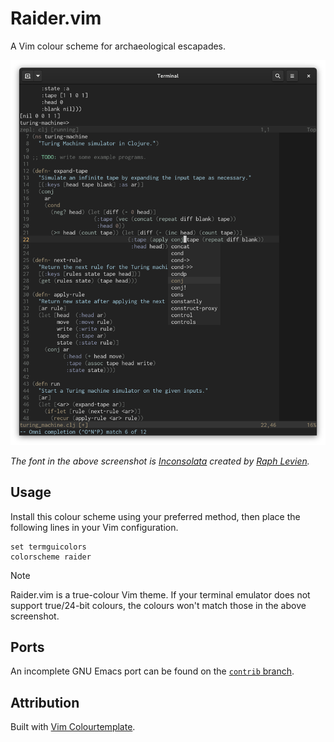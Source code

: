 # Raider.vim

A Vim colour scheme for archaeological escapades.

![](https://raw.githubusercontent.com/axvr/raider.vim/d692fad234334f52a2260e3da823d4eef36754cb/raider1.png)

_The font in the above screenshot is [Inconsolata](https://levien.com/type/myfonts/inconsolata.html) created by [Raph Levien](https://levien.com/)._


## Usage

Install this colour scheme using your preferred method, then place the
following lines in your Vim configuration.

```vim
set termguicolors
colorscheme raider
```

> [!NOTE]
> Raider.vim is a true-colour Vim theme.  If your terminal emulator does not
> support true/24-bit colours, the colours won't match those in the above
> screenshot.


## Ports

An incomplete GNU Emacs port can be found on the
[`contrib` branch](https://github.com/axvr/raider.vim/blob/contrib/emacs/raider-theme.el).


## Attribution

Built with [Vim Colourtemplate](https://github.com/lifepillar/vim-colortemplate).
